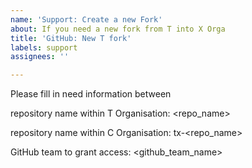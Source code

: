 ```yaml
---
name: 'Support: Create a new Fork'
about: If you need a new fork from T into X Orga
title: 'GitHub: New T fork'
labels: support
assignees: ''

---
```


Please fill in need information between <your-information>

repository name within T Organisation: 
<repo_name>

repository name within C Organisation: 
tx-<repo_name>

GitHub team to grant access: 
<github_team_name>
